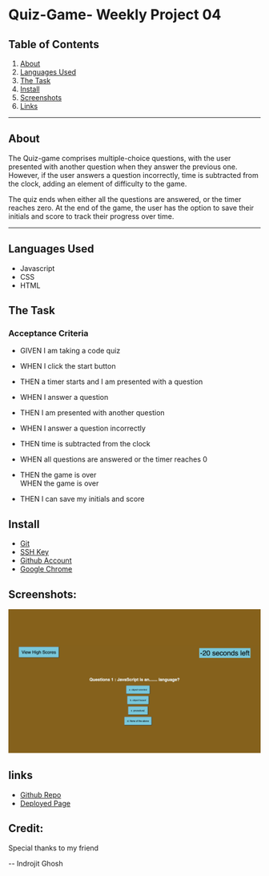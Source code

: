 # Quiz-Game- Weekly Project 04

## Table of Contents

1. [About](#About)
2. [Languages Used](#languages-used)
3. [The Task](#the-task)
4. [Install](#install)
5. [Screenshots](#screenshots)
6. [Links](#links)

---

## About

The Quiz-game comprises multiple-choice questions, with the user presented with another question when they answer the previous one. However, if the user answers a question incorrectly, time is subtracted from the clock, adding an element of difficulty to the game.

The quiz ends when either all the questions are answered, or the timer reaches zero. At the end of the game, the user has the option to save their initials and score to track their progress over time.

---

## Languages Used

- Javascript
- CSS
- HTML

## The Task

### Acceptance Criteria

- GIVEN I am taking a code quiz
  <br>

- WHEN I click the start button
  <br>
- THEN a timer starts and I am presented with a question
  <br>
- WHEN I answer a question
  <br>
- THEN I am presented with another question
  <br>
- WHEN I answer a question incorrectly
  <br>
- THEN time is subtracted from the clock
  <br>
- WHEN all questions are answered or the timer reaches 0
  <br>
- THEN the game is over
  <br>
  WHEN the game is over <br>

- THEN I can save my initials and score

## Install

- [Git](https://github.com/git-guides/install-git)
- [SSH Key](https://docs.github.com/en/authentication/connecting-to-github-with-ssh/adding-a-new-ssh-key-to-your-github-account)
- [Github Account](https://docs.github.com/en/get-started/onboarding/getting-started-with-your-github-account)
- [Google Chrome](https://support.google.com/chrome/answer/95346?hl=en&co=GENIE.Platform%3DDesktop)

## Screenshots:

![Quiz-Game](assets/image/screencapture-file-Users-mdmamatajurrashed-Desktop-bootcamp-Class-Projects-Code-Quiz-week-4-index-html-2023-04-13-21_00_50.png)

## links

- [Github Repo](https://github.com/mdRashed30/Quiz-Game-Challenege-4)
- [Deployed Page](https://mdrashed30.github.io/Quiz-Game-Challenege-4/)

## Credit:

Special thanks to my friend

-- Indrojit Ghosh

